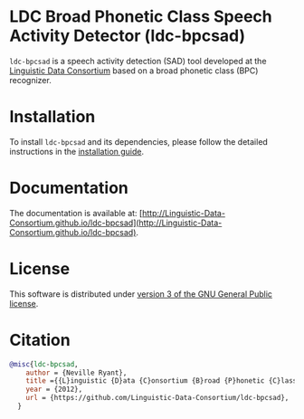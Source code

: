LDC Broad Phonetic Class Speech Activity Detector (ldc-bpcsad)
==============================================================

`ldc-bpcsad` is a speech activity detection (SAD) tool developed at the [Linguistic Data Consortium](https://www.ldc.upenn.edu/) based on a broad phonetic class (BPC) recognizer.



Installation
============

To install `ldc-bpcsad` and its dependencies, please follow the detailed instructions in the [installation guide](http://Linguistic-Data-Consortium.github.io/ldc-bpcsad/install.html).


Documentation
=============

The documentation is available at: [http://Linguistic-Data-Consortium.github.io/ldc-bpcsad](http://Linguistic-Data-Consortium.github.io/ldc-bpcsad).


License
=======

This software is distributed under [version 3 of the GNU General Public license](LICENSE).


Citation
========

```bibtex
@misc{ldc-bpcsad,
    author = {Neville Ryant},
    title ={{L}inguistic {D}ata {C}onsortium {B}road {P}honetic {C}lass {S}peech {A}ctivity {D}etector (ldc-bpcsad)},
    year = {2012},
    url = {https://github.com/Linguistic-Data-Consortium/ldc-bpcsad},
  }
```
